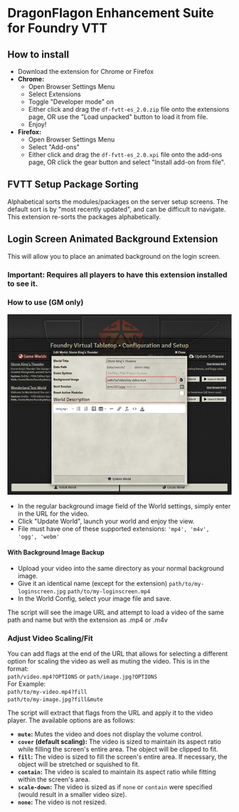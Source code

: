 # DragonFlagon Enhancement Suite for Foundry VTT

## How to install

- Download the extension for Chrome or Firefox
- **Chrome:**
  - Open Browser Settings Menu
  - Select Extensions
  - Toggle "Developer mode" on
  - Either click and drag the `df-fvtt-es_2.0.zip` file onto the extensions page, OR use the "Load unpacked" button to load it from file.
  - Enjoy!
- **Firefox:**
  - Open Browser Settings Menu
  - Select "Add-ons"
  - Either click and drag the `df-fvtt-es_2.0.xpi` file onto the add-ons page, OR click the gear button and select "Install add-on from file".

## FVTT Setup Package Sorting
Alphabetical sorts the modules/packages on the server setup screens. The default sort is by "most recently updated", and can be difficult to navigate. This extension re-sorts the packages alphabetically.

## Login Screen Animated Background Extension
This will allow you to place an animated background on the login screen.

### **Important: Requires all players to have this extension installed to see it.**

### How to use (GM only)
![Setup](../.assets/df-bganim-update.png)
- In the regular background image field of the World settings, simply enter in the URL for the video.
- Click "Update World", launch your world and enjoy the view.
- File must have one of these supported extensions: `'mp4', 'm4v', 'ogg', 'webm'`

#### With Background Image Backup
- Upload your video into the same directory as your normal background image.
- Give it an identical name (except for the extension)
  `path/to/my-loginscreen.jpg`
  `path/to/my-loginscreen.mp4`
- In the World Config, select your image file and save.

The script will see the image URL and attempt to load a video of the same path and name but with the extension as .mp4 or .m4v

### Adjust Video Scaling/Fit

You can add flags at the end of the URL that allows for selecting a different option for scaling the video as well as muting the video. This is in the format:  
`path/video.mp4?OPTIONS` or `path/image.jpg?OPTIONS`  
For Example:  
`path/to/my-video.mp4?fill`  
`path/to/my-image.jpg?fill&mute`

The script will extract that flags from the URL and apply it to the video player. The available options are as follows:
- **`mute`:** Mutes the video and does not display the volume control.
- **`cover` (default scaling):** The video is sized to maintain its aspect ratio while filling the screen's entire area. The object will be clipped to fit.
- **`fill`:** The video is sized to fill the screen's entire area. If necessary, the object will be stretched or squished to fit.
- **`contain`:** The video is scaled to maintain its aspect ratio while fitting within the screen's area.
- **`scale-down`:** The video is sized as if `none` or `contain` were specified (would result in a smaller video size).
- **`none`:** The video is not resized.

